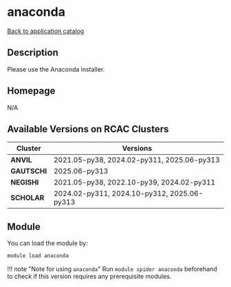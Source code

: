 # anaconda

[Back to application catalog](../app_catalog.md)

## Description

Please use the Anaconda installer.

## Homepage

N/A

## Available Versions on RCAC Clusters

|Cluster|Versions|
|---|---|
**ANVIL**|2021.05-py38, 2024.02-py311, 2025.06-py313
**GAUTSCHI**|2025.06-py313
**NEGISHI**|2021.05-py38, 2022.10-py39, 2024.02-py311
**SCHOLAR**|2024.02-py311, 2024.10-py312, 2025.06-py313

## Module

You can load the module by:

```bash
module load anaconda
```

!!! note "Note for using `anaconda`"
    Run `module spider anaconda` beforehand to check if this version requires any prerequisite modules.

